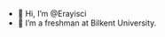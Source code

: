 - 👋 Hi, I’m @Erayisci
- 👀 I’m a freshman at Bilkent University.


<!---
Erayisci/Erayisci is a ✨ special ✨ repository because its `README.md` (this file) appears on your GitHub profile.
You can click the Preview link to take a look at your changes.
--->
